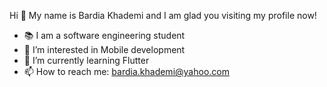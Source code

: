 
 Hi 👋 My name is Bardia Khademi and I am glad you visiting my profile now!

- 📚 I am a software engineering student
- 👀 I’m interested in Mobile development
- 🌱 I’m currently learning Flutter 
- 📫 How to reach me: bardia.khademi@yahoo.com


